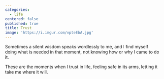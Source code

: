 ```yaml
---
categories:
  - life
centered: false
published: true
title: Trust
image: 'https://i.imgur.com/vpteEbA.jpg'
---
```

Sometimes
a silent wisdom
speaks wordlessly to me,
and I find myself doing
what is needed in that moment,
not knowing how or why
I came to do it.

These are the moments
when I trust in life,
feeling safe in its arms,
letting it take me
where it will.
